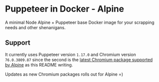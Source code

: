 # Puppeteer in Docker - Alpine

A minimal Node Alpine + Puppeteer base Docker image for your scrapping needs and other shenanigans.

## Support

It currently uses Puppeteer version `1.17.0` and Chromium version `76.0.3809.87` since the second is the [latest Chromium package supported by Alpine](https://pkgs.alpinelinux.org/package/edge/community/x86_64/chromium) as this README writing.

Updates as new Chromium packages rolls out for Alpine =)